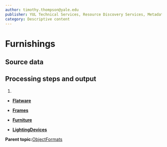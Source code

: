 ```yaml
---
author: timothy.thompson@yale.edu
publisher: YUL Technical Services, Resource Discovery Services, Metadata Services Unit
category: Descriptive content
---
```


# Furnishings

## Source data

## Processing steps and output

1.  
-   **[Flatware](../../concepts/supertypes/flatware.md)**  

-   **[Frames](../../concepts/supertypes/frames.md)**  

-   **[Furniture](../../concepts/supertypes/furniture.md)**  

-   **[LightingDevices](../../concepts/supertypes/lightingdevices.md)**  


**Parent topic:**[ObjectFormats](../../concepts/supertypes/objectformats.md)

